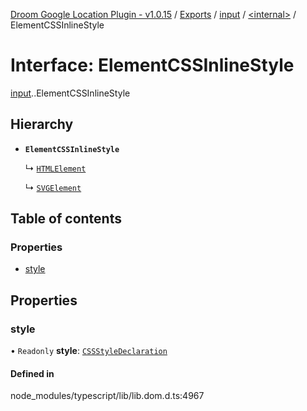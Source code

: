 [Droom Google Location Plugin - v1.0.15](../README.md) / [Exports](../modules.md) / [input](../modules/input.md) / [<internal\>](../modules/input._internal_.md) / ElementCSSInlineStyle

# Interface: ElementCSSInlineStyle

[input](../modules/input.md).[<internal>](../modules/input._internal_.md).ElementCSSInlineStyle

## Hierarchy

- **`ElementCSSInlineStyle`**

  ↳ [`HTMLElement`](input._internal_.HTMLElement.md)

  ↳ [`SVGElement`](input._internal_.SVGElement.md)

## Table of contents

### Properties

- [style](input._internal_.ElementCSSInlineStyle.md#style)

## Properties

### style

• `Readonly` **style**: [`CSSStyleDeclaration`](../modules/input._internal_.md#cssstyledeclaration)

#### Defined in

node_modules/typescript/lib/lib.dom.d.ts:4967

